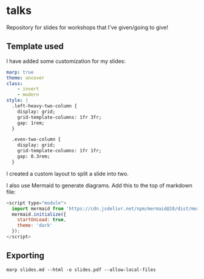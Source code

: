 # talks

Repository for slides for workshops that I've given/going to give!

## Template used

I have added some customization for my slides:

```yaml
marp: true
theme: uncover
class:
    - invert
    - modern
style: |
  .left-heavy-two-column {
    display: grid;
    grid-template-columns: 1fr 3fr;
    gap: 1rem;
  }

  .even-two-column {
    display: grid;
    grid-template-columns: 1fr 1fr;
    gap: 0.3rem;
  }
```

I created a custom layout to split a slide into two.

I also use Mermaid to generate diagrams. Add this to the top of markdown file:

```javascript
<script type="module">
  import mermaid from 'https://cdn.jsdelivr.net/npm/mermaid@10/dist/mermaid.esm.min.mjs';
  mermaid.initialize({
    startOnLoad: true,
    theme: 'dark'
  });
</script>
```

## Exporting

```
marp slides.md --html -o slides.pdf --allow-local-files
```
